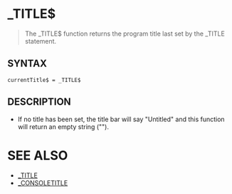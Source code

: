# _TITLE$
> The _TITLE$ function returns the program title last set by the _TITLE statement.

## SYNTAX
`currentTitle$ = _TITLE$`

## DESCRIPTION
* If no title has been set, the title bar will say "Untitled" and this function will return an empty string ("").


# SEE ALSO
* [_TITLE](_TITLE.md)
* [_CONSOLETITLE](_CONSOLETITLE.md)

